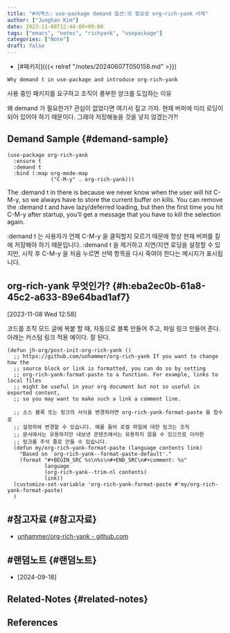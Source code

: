 ```yaml
---
title: "#이맥스: use-package demand 옵션:의 필요성 org-rich-yank 사례"
author: ["Junghan Kim"]
date: 2023-11-08T12:44:00+09:00
tags: ["emacs", "notes", "richyank", "usepackage"]
categories: ["Note"]
draft: false
---
```


-   [#패키지]({{< relref "/notes/20240607T050158.md" >}})

```text
Why demand t in use-package and introduce org-rich-yank
```

사용 중인 패키지를 요구하고 조직이 풍부한 양크를 도입하는 이유

왜 demand 가 필요한가? 관심이 없었다면 여기서 짚고 가자. 현재 버퍼에 미리 로딩이 되어 있어야 하기 때문이다. 그래야 저장해놓을 것을 넣지 않겠는가?!


## Demand Sample {#demand-sample}

```emacs-lisp
(use-package org-rich-yank
  :ensure t
  :demand t
  :bind (:map org-mode-map
              ("C-M-y" . org-rich-yank)))
```

The :demand t in there is because we never know when the user will hit C-M-y, so we always have to store the current buffer on kills. You can remove the :demand t and have lazy/deferred loading, but then the first time you hit C-M-y after startup, you’ll get a message that you have to kill the selection again.

:demand t 는 사용자가 언제 C-M-y 을 클릭할지 모르기 때문에 항상 현재 버퍼를 킬에 저장해야 하기 때문입니다. :demand t 을 제거하고 지연/지연 로딩을 설정할 수 있지만, 시작 후 C-M-y 을 처음 누르면 선택 항목을 다시 죽여야 한다는 메시지가 표시됩니다.


## org-rich-yank 무엇인가? {#h:eba2ec0b-61a8-45c2-a633-89e64bad1af7}

<span class="timestamp-wrapper"><span class="timestamp">[2023-11-08 Wed 12:58]</span></span>

코드를 조직 모드 글에 복붙 할 때, 자동으로 블록 만들어 주고, 파일 링크 만들어 준다. 아래는 커스텀 링크 적용 예이다. 잘 된다.

```emacs-lisp
(defun jh-org/post-init-org-rich-yank ()
  ;; https://github.com/unhammer/org-rich-yank If you want to change how the
  ;; source block or link is formatted, you can do so by setting
  ;; org-rich-yank-format-paste to a function. For example, links to local files
  ;; might be useful in your org document but not so useful in exported content,
  ;; so you may want to make such a link a comment line.

  ;; 소스 블록 또는 링크의 서식을 변경하려면 org-rich-yank-format-paste 을 함수로
  ;; 설정하여 변경할 수 있습니다. 예를 들어 로컬 파일에 대한 링크는 조직
  ;; 문서에서는 유용하지만 내보낸 콘텐츠에서는 유용하지 않을 수 있으므로 이러한
  ;; 링크를 주석 줄로 만들 수 있습니다.
  (defun my/org-rich-yank-format-paste (language contents link)
    "Based on `org-rich-yank--format-paste-default'."
    (format "#+BEGIN_SRC %s\n%s\n#+END_SRC\n#+comment: %s"
            language
            (org-rich-yank--trim-nl contents)
            link))
  (customize-set-variable 'org-rich-yank-format-paste #'my/org-rich-yank-format-paste)
  )
```


## #참고자료 {#참고자료}

-   [unhammer/org-rich-yank - github.com](https://github.com/unhammer/org-rich-yank)


## #랜덤노트 {#랜덤노트}

-   [2024-09-18]


## Related-Notes {#related-notes}

## References

<style>.csl-entry{text-indent: -1.5em; margin-left: 1.5em;}</style><div class="csl-bib-body">
</div>
